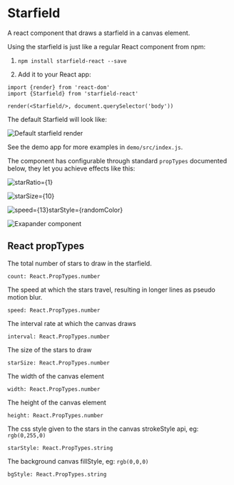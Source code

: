 # Starfield

A react component that draws a starfield in a canvas element.

Using the starfield is just like a regular React component from npm:

1) `npm install starfield-react --save`

2) Add it to your React app:

```
import {render} from 'react-dom'
import {Starfield} from 'starfield-react'

render(<Starfield/>, document.querySelector('body'))
```

The default Starfield will look like:

![Default starfield render](https://github.com/impaler/starfield-react/blob/develop/demo/thumbnails/default-field.gif?raw=true)

See the demo app for more examples in `demo/src/index.js`.

The component has configurable through standard `propTypes` documented below, they let you achieve effects like this:

![starRatio={1}](https://github.com/impaler/starfield-react/blob/develop/demo/thumbnails/starRatio={1}.gif?raw=true)
 
![starSize={10}](https://github.com/impaler/starfield-react/blob/develop/demo/thumbnails/starSize={10}.gif?raw=true)
 
![speed={13}starStyle={randomColor}](https://github.com/impaler/starfield-react/blob/develop/demo/thumbnails/speed={13}starStyle={randomColor}.gif?raw=true)

![Exapander component](https://github.com/impaler/starfield-react/blob/develop/demo/thumbnails/Expander.gif?raw=true)


## React propTypes


The total number of stars to draw in the starfield.

    count: React.PropTypes.number

The speed at which the stars travel, resulting in longer lines as pseudo motion blur.

    speed: React.PropTypes.number

The interval rate at which the canvas draws 
    
    interval: React.PropTypes.number
 

The size of the stars to draw
    
    starSize: React.PropTypes.number
 

The width of the canvas element
    
    width: React.PropTypes.number
 
The height of the canvas element
    
    height: React.PropTypes.number
 
The css style given to the stars in the canvas strokeStyle api, eg: `rgb(0,255,0)` 
    
    starStyle: React.PropTypes.string
 
The background canvas fillStyle, eg: `rgb(0,0,0)`
    
    bgStyle: React.PropTypes.string
 